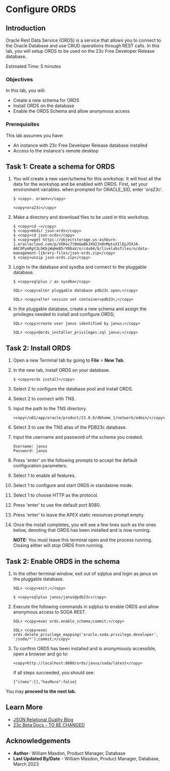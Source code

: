 # Configure ORDS

## Introduction

Oracle Rest Data Service (ORDS) is a service that allows you to connect to the Oracle Database and use CRUD operations through REST calls. In this lab, you will setup ORDS to be used on the 23c Free Developer Release database. 

Estimated Time: 5 minutes


### Objectives

In this lab, you will:

- Create a new schema for ORDS
- Install ORDS on the database
- Enable the ORDS Schema and allow anonymous access

### Prerequisites

This lab assumes you have:
- An instance with 23c Free Developer Release database installed
- Access to the instance's remote desktop


## Task 1: Create a schema for ORDS


1. You will create a new user/schema for this workshop. It will host all the data for the workshop and be enabled with ORDS. First, set your environment variables. when prompted for ORACLE_SID, enter 'ora23c'.

    ```
    $ <copy>. oraenv</copy>
    ```
    ```
    <copy>ora23c</copy>
    ```

2. Make a directory and download files to be used in this workshop.

    ```
    $ <copy>cd ~</copy>
    $ <copy>mkdir json-ords</copy>
    $ <copy>cd json-ords</copy>
    $ <copy>wget https://objectstorage.us-ashburn-1.oraclecloud.com/p/VEKec7t0mGwBkJX92Jn0nMptuXIlEpJ5XJA-A6C9PymRgY2LhKbjWqHeB5rVBbaV/n/c4u04/b/livelabsfiles/o/data-management-library-files/json-ords.zip</copy>
    $ <copy>unzip json-ords.zip</copy>
    ```

2. Login to the database and sysdba and connect to the pluggable database. 

    ```
    $ <copy>sqlplus / as sysdba</copy>
    ```
    ```
    SQL> <copy>alter pluggable database pdb23c open;</copy>
    ```
    ```
    SQL> <copy>alter session set container=pdb23c;</copy>
    ```

3. In the pluggable database, create a new schema and assign the privileges needed to install and configure ORDS;

    ```
    SQL> <copy>create user janus identified by janus;</copy>
    ```
    ```
    SQL> <copy>@ords_installer_privileges.sql janus;</copy>
    ```


## Task 2: Install ORDS


1. Open a new Terminal tab by going to **File** > **New Tab**.

2. In the new tab, install ORDS on your database.

    ```
    $ <copy>ords install</copy>
    ```

3. Select 2 to configure the database pool and install ORDS. 

4. Select 2 to connect with TNS. 

5. Input the path to the TNS directory. 

    ```
    <copy>/u01/app/oracle/product/23.0.0/dbhome_1/network/admin/</copy>
    ```

6. Select 3 to use the TNS alias of the PDB23c database. 

7. Input the username and password of the schema you created. 

    ```
    Username: janus
    Password: janus
    ```

8. Press 'enter' on the following prompts to accept the default configuration parameters. 

9. Select 1 to enable all features. 

10. Select 1 to configure and start ORDS in standalone mode. 

11. Select 1 to choose HTTP as the protocol. 

12. Press 'enter' to use the default port 8080.

13. Press 'enter' to leave the APEX static resources prompt empty. 

14. Once the install completes, you will see a few lines such as the ones below, denoting that ORDS has been installed and is now running. 

    **NOTE:** You must leave this terminal open and the process running. Closing either will stop ORDS from running. 


## Task 2: Enable ORDS in the schema


1. In the other terminal window, exit out of sqlplus and login as janus on the pluggable database. 

    ```
    SQL> <copy>exit;</copy>
    ```
    ```
    $ <copy>sqlplus janus/janus@pdb23c</copy>
    ``` 

2. Execute the following commands in sqlplus to enable ORDS and allow anonymous access to SODA REST.

    ```
    SQL> <copy>exec ords.enable_schema;commit;</copy>
    ```
    ```
    SQL> <copy>exec ords.delete_privilege_mapping('oracle.soda.privilege.developer', '/soda/*');commit;</copy>
    ```

3. To confirm ORDS has been installed and is anonymously accessible, open a browser and go to: 

    ```
    <copy>http://localhost:8080/ords/janus/soda/latest</copy>
    ```

    If all steps succeeded, you should see:

    ```
    {"items":[],"hasMore":false}
    ```

You may **proceed to the next lab.**

## Learn More

- [JSON Relational Duality Blog](https://blogs.oracle.com/database/post/json-relational-duality-app-dev)
- [23c Beta Docs - TO BE CHANGED](https://docs-stage.oracle.com/en/database/oracle/oracle-database/23/index.html)

## Acknowledgements

- **Author**- William Masdon, Product Manager, Database 
- **Last Updated By/Date** - William Masdon, Product Manager, Database, March 2023
